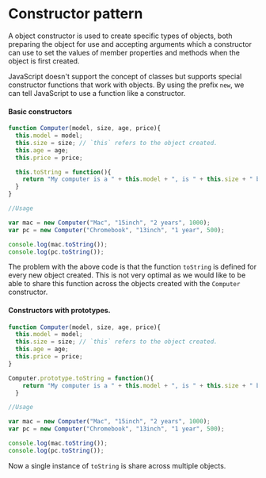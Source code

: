 # Constructor pattern

A object constructor is used to create specific types of objects, both preparing the object for use and accepting arguments which a constructor can use to set the values of member properties and methods when the object is first created.

JavaScript doesn't support the concept of classes but supports special constructor functions that work with objects.
By using the prefix `new`, we can tell JavaScript to use a function like a constructor.

#### Basic constructors

```javascript
function Computer(model, size, age, price){
  this.model = model;
  this.size = size; // `this` refers to the object created.
  this.age = age;
  this.price = price;

  this.toString = function(){
    return "My computer is a " + this.model + ", is " + this.size + " big, " + this.age + " old and cost me $" + this.price
  }
}

//Usage

var mac = new Computer("Mac", "15inch", "2 years", 1000);
var pc = new Computer("Chromebook", "13inch", "1 year", 500);

console.log(mac.toString());
console.log(pc.toString());
```

The problem with the above code is that the function `toString` is defined for every new object created. This is not very optimal as we would like to be able to share this function across the objects created with the `Computer` constructor.

#### Constructors with prototypes.

```javascript
function Computer(model, size, age, price){
  this.model = model;
  this.size = size; // `this` refers to the object created.
  this.age = age;
  this.price = price;
}

Computer.prototype.toString = function(){
    return "My computer is a " + this.model + ", is " + this.size + " big, " + this.age + " old and cost me $" + this.price.
  }

//Usage

var mac = new Computer("Mac", "15inch", "2 years", 1000);
var pc = new Computer("Chromebook", "13inch", "1 year", 500);

console.log(mac.toString());
console.log(pc.toString());
```

Now a single instance of `toString` is share across multiple objects.
